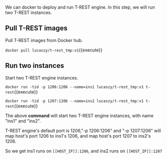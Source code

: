 <!--
 * @Descripttion: 
 * @Author: lzy
 * @Date: 2020-05-21 09:29:04
 * @LastEditors: lzy
 * @LastEditTime: 2020-05-21 12:08:12
--> 
We can docker to deploy and run T-REST engine.
In this step, we will run two T-REST instances.
## Pull T-REST images

Pull T-REST images from Docker hub.

`docker pull lucaszy/t-rest_tmp:v1`{{execute}}

## Run two instances

Start two T-REST engine instances.

`docker run -tid -p 1206:1206 --name=ins1 lucaszy/t-rest_tmp:v1 t-rest`{{execute}}

`docker run -tid -p 1207:1206 --name=ins2 lucaszy/t-rest_tmp:v1 t-rest`{{execute}}

The above **command** will start two T-REST engine instances, with name "ins1" and
"ins2". 

T-REST engine's default port is 1206,"-p 1206:1206" and "-p 1207:1206" will
map host's port 1206 to ins1's 1206, and map host's port 1207  to ins2's 1206. 

So we get ins1 runs on `[[HOST_IP]]:1206`, and ins2 runs on `[[HOST_IP]]:1207`
